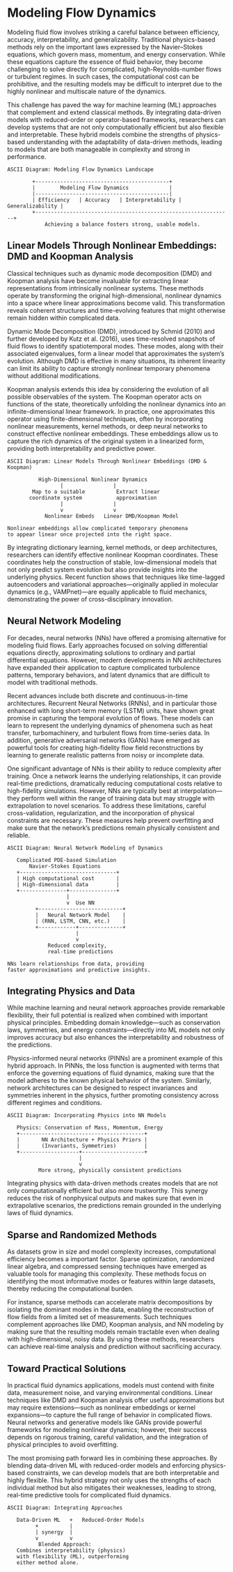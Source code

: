 # Modeling Flow Dynamics

Modeling fluid flow involves striking a careful balance between efficiency, accuracy, interpretability, and generalizability. Traditional physics-based methods rely on the important laws expressed by the Navier–Stokes equations, which govern mass, momentum, and energy conservation. While these equations capture the essence of fluid behavior, they become challenging to solve directly for complicated, high-Reynolds-number flows or turbulent regimes. In such cases, the computational cost can be prohibitive, and the resulting models may be difficult to interpret due to the highly nonlinear and multiscale nature of the dynamics.

This challenge has paved the way for machine learning (ML) approaches that complement and extend classical methods. By integrating data-driven models with reduced-order or operator-based frameworks, researchers can develop systems that are not only computationally efficient but also flexible and interpretable. These hybrid models combine the strengths of physics-based understanding with the adaptability of data-driven methods, leading to models that are both manageable in complexity and strong in performance.

```
ASCII Diagram: Modeling Flow Dynamics Landscape

        +-------------------------------------------+
        |        Modeling Flow Dynamics             |
        |-------------------------------------------|
        | Efficiency   | Accuracy   | Interpretability | Generalizability |
        +---------------------------------------------------------------+
            Achieving a balance fosters strong, usable models.
```

## Linear Models Through Nonlinear Embeddings: DMD and Koopman Analysis

Classical techniques such as dynamic mode decomposition (DMD) and Koopman analysis have become invaluable for extracting linear representations from intrinsically nonlinear systems. These methods operate by transforming the original high-dimensional, nonlinear dynamics into a space where linear approximations become valid. This transformation reveals coherent structures and time-evolving features that might otherwise remain hidden within complicated data.

Dynamic Mode Decomposition (DMD), introduced by Schmid (2010) and further developed by Kutz et al. (2016), uses time-resolved snapshots of fluid flows to identify spatiotemporal modes. These modes, along with their associated eigenvalues, form a linear model that approximates the system’s evolution. Although DMD is effective in many situations, its inherent linearity can limit its ability to capture strongly nonlinear temporary phenomena without additional modifications.

Koopman analysis extends this idea by considering the evolution of all possible observables of the system. The Koopman operator acts on functions of the state, theoretically unfolding the nonlinear dynamics into an infinite-dimensional linear framework. In practice, one approximates this operator using finite-dimensional techniques, often by incorporating nonlinear measurements, kernel methods, or deep neural networks to construct effective nonlinear embeddings. These embeddings allow us to capture the rich dynamics of the original system in a linearized form, providing both interpretability and predictive power.

```
ASCII Diagram: Linear Models Through Nonlinear Embeddings (DMD & Koopman)

          High-Dimensional Nonlinear Dynamics
                 |                |
        Map to a suitable          Extract linear
       coordinate system           approximation
                 |                |
                 v                v
            Nonlinear Embeds   Linear DMD/Koopman Model
            
Nonlinear embeddings allow complicated temporary phenomena 
to appear linear once projected into the right space.
```

By integrating dictionary learning, kernel methods, or deep architectures, researchers can identify effective nonlinear Koopman coordinates. These coordinates help the construction of stable, low-dimensional models that not only predict system evolution but also provide insights into the underlying physics. Recent function shows that techniques like time-lagged autoencoders and variational approaches—originally applied in molecular dynamics (e.g., VAMPnet)—are equally applicable to fluid mechanics, demonstrating the power of cross-disciplinary innovation.

## Neural Network Modeling

For decades, neural networks (NNs) have offered a promising alternative for modeling fluid flows. Early approaches focused on solving differential equations directly, approximating solutions to ordinary and partial differential equations. However, modern developments in NN architectures have expanded their application to capture complicated turbulence patterns, temporary behaviors, and latent dynamics that are difficult to model with traditional methods.

Recent advances include both discrete and continuous-in-time architectures. Recurrent Neural Networks (RNNs), and in particular those enhanced with long short-term memory (LSTM) units, have shown great promise in capturing the temporal evolution of flows. These models can learn to represent the underlying dynamics of phenomena such as heat transfer, turbomachinery, and turbulent flows from time-series data. In addition, generative adversarial networks (GANs) have emerged as powerful tools for creating high-fidelity flow field reconstructions by learning to generate realistic patterns from noisy or incomplete data.

One significant advantage of NNs is their ability to reduce complexity after training. Once a network learns the underlying relationships, it can provide real-time predictions, dramatically reducing computational costs relative to high-fidelity simulations. However, NNs are typically best at interpolation—they perform well within the range of training data but may struggle with extrapolation to novel scenarios. To address these limitations, careful cross-validation, regularization, and the incorporation of physical constraints are necessary. These measures help prevent overfitting and make sure that the network’s predictions remain physically consistent and reliable.

```
ASCII Diagram: Neural Network Modeling of Dynamics

   Complicated PDE-based Simulation
       Navier-Stokes Equations
   +-------------------------------+
   | High computational cost       |
   | High-dimensional data         |
   +---------------+---------------+
                   |
                   v  Use NN
         +---------------------------+
         |   Neural Network Model    |
         | (RNN, LSTM, CNN, etc.)    |
         +------------+--------------+
                      |
                      v
             Reduced complexity, 
             real-time predictions
             
NNs learn relationships from data, providing 
faster approximations and predictive insights.
```

## Integrating Physics and Data

While machine learning and neural network approaches provide remarkable flexibility, their full potential is realized when combined with important physical principles. Embedding domain knowledge—such as conservation laws, symmetries, and energy constraints—directly into ML models not only improves accuracy but also enhances the interpretability and robustness of the predictions.

Physics-informed neural networks (PINNs) are a prominent example of this hybrid approach. In PINNs, the loss function is augmented with terms that enforce the governing equations of fluid dynamics, making sure that the model adheres to the known physical behavior of the system. Similarly, network architectures can be designed to respect invariances and symmetries inherent in the physics, further promoting consistency across different regimes and conditions.

```
ASCII Diagram: Incorporating Physics into NN Models

   Physics: Conservation of Mass, Momentum, Energy
   +----------------------------------------+
   |       NN Architecture + Physics Priors |
   |       (Invariants, Symmetries)         |
   +-------------------+--------------------+
                       |
                       v
          More strong, physically consistent predictions
```

Integrating physics with data-driven methods creates models that are not only computationally efficient but also more trustworthy. This synergy reduces the risk of nonphysical outputs and makes sure that even in extrapolative scenarios, the predictions remain grounded in the underlying laws of fluid dynamics.

## Sparse and Randomized Methods

As datasets grow in size and model complexity increases, computational efficiency becomes a important factor. Sparse optimization, randomized linear algebra, and compressed sensing techniques have emerged as valuable tools for managing this complexity. These methods focus on identifying the most informative modes or features within large datasets, thereby reducing the computational burden.

For instance, sparse methods can accelerate matrix decompositions by isolating the dominant modes in the data, enabling the reconstruction of flow fields from a limited set of measurements. Such techniques complement approaches like DMD, Koopman analysis, and NN modeling by making sure that the resulting models remain tractable even when dealing with high-dimensional, noisy data. By using these methods, researchers can achieve real-time analysis and prediction without sacrificing accuracy.

## Toward Practical Solutions

In practical fluid dynamics applications, models must contend with finite data, measurement noise, and varying environmental conditions. Linear techniques like DMD and Koopman analysis offer useful approximations but may require extensions—such as nonlinear embeddings or kernel expansions—to capture the full range of behavior in complicated flows. Neural networks and generative models like GANs provide powerful frameworks for modeling nonlinear dynamics; however, their success depends on rigorous training, careful validation, and the integration of physical principles to avoid overfitting.

The most promising path forward lies in combining these approaches. By blending data-driven ML with reduced-order models and enforcing physics-based constraints, we can develop models that are both interpretable and highly flexible. This hybrid strategy not only uses the strengths of each individual method but also mitigates their weaknesses, leading to strong, real-time predictive tools for complicated fluid dynamics.

```
ASCII Diagram: Integrating Approaches

   Data-Driven ML   +   Reduced-Order Models
         +          |          
         | synergy  |
         v          v
          Blended Approach: 
   Combines interpretability (physics) 
   with flexibility (ML), outperforming
   either method alone.
```

